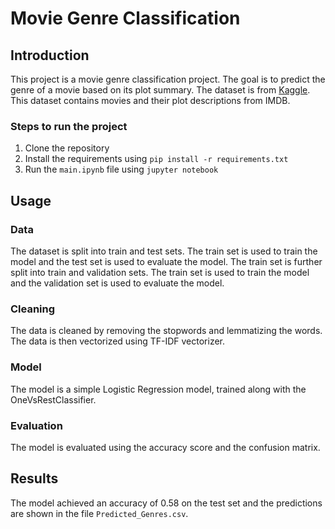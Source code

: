 # Movie Genre Classification

## Introduction

This project is a movie genre classification project. The goal is to predict the genre of a movie based on its plot summary. The dataset is from [Kaggle](https://www.kaggle.com/datasets/hijest/genre-classification-dataset-imdb). This dataset contains movies and their plot descriptions from IMDB.

### Steps to run the project

1. Clone the repository
2. Install the requirements using `pip install -r requirements.txt`
3. Run the `main.ipynb` file using `jupyter notebook`

## Usage

### Data

The dataset is split into train and test sets. The train set is used to train the model and the test set is used to evaluate the model. The train set is further split into train and validation sets. The train set is used to train the model and the validation set is used to evaluate the model.

### Cleaning

The data is cleaned by removing the stopwords and lemmatizing the words. The data is then vectorized using TF-IDF vectorizer.

### Model

The model is a simple Logistic Regression model, trained along with the OneVsRestClassifier.

### Evaluation

The model is evaluated using the accuracy score and the confusion matrix.

## Results

The model achieved an accuracy of 0.58 on the test set and the predictions are shown in the file `Predicted_Genres.csv`.
